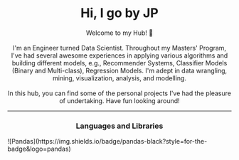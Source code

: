 <h1 align=center>Hi, I go by JP</h1>
<p align=center>
  Welcome to my Hub! 👋
  <br><br>
  I'm an Engineer turned Data Scientist. Throughout my Masters' Program, I've had several awesome experiences in applying various algorithms and building different models, e.g., Recommender Systems, Classifier Models (Binary and Multi-class), Regression Models. I'm adept in data wrangling, mining, visualization, analysis, and modelling. 
  <br><br>
  In this hub, you can find some of the personal projects I've had the pleasure of undertaking. Have fun looking around!
</p>

***
<h3 align=center>Languages and Libraries</h3>
![Pandas](https://img.shields.io/badge/pandas-black?style=for-the-badge&logo=pandas)



<!--
**jpK1ba/jpK1ba** is a ✨ _special_ ✨ repository because its `README.md` (this file) appears on your GitHub profile.

Here are some ideas to get you started:

- 🔭 I’m currently working on ...
- 🌱 I’m currently learning ...
- 👯 I’m looking to collaborate on ...
- 🤔 I’m looking for help with ...
- 💬 Ask me about ...
- 📫 How to reach me: ...
- 😄 Pronouns: ...
- ⚡ Fun fact: ...
-->

